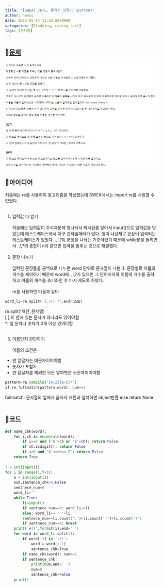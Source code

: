 ```yaml
---
title: "[SWEA] 7675. 통역사 성경이 (python)"
author: heesu
date: 2023-05-14 11:29:00+0900
categories: [Studying, coding test]
tags: [문자열]
---
```


## 📌[문제](https://swexpertacademy.com/main/code/problem/problemDetail.do?problemLevel=3&contestProbId=AWqPvqoqSLQDFAT_&categoryId=AWqPvqoqSLQDFAT_&categoryType=CODE&problemTitle=&orderBy=PASS_RATE&selectCodeLang=PYTHON&select-1=3&pageSize=10&pageIndex=10&&&&&&&&&&)


![Alt text](https://github.com/skagmltn7/practice_coding_test/blob/main/SWEA/img/problem_7675.PNG?raw=true)

## 💪아이디어
처음에는 re를 사용하여 알고리즘을 작성했는데 SWEA에서는 import re를 사용할 수 없었다.<br><br> 
1. 입력값 다 받기<br><br>
처음에는 입력값이 주석떄문에 행나눠서 제시된줄 알아서 input()으로 입력값을 받았는데 테스트케이스에서 자꾸 런타임에러가 떴다. 행이 나뉜채로 문장이 입력되는 테스트케이스가 있었다. .,!,?이 문장을 나뉘는 기준이었기 때문에 while문을 돌리면서  .,!,?의 총합이 n과 같으면 입력을 멈추는 것으로 해결했다.<br><br>
2. 문장 나누기<br><br>
입력된 문장들을 공백으로 나누면 word 단위로 문자열이 나뉜다. 문장별로 이름의 개수를 세야하기 때문에 word에 .,!,?가 있으면 그 단어까지의 이름의 개수를 출력하고 이름의 개수를 초기화한 후 다시 세도록 하였다.<br><br>
re를 사용하면 다음과 같다

```python
word_li=re.split('[.?!] *',문장리스트)
```
re.split('패턴',문자열)<br>
[ ]:이 안에 있는 문자가 하나라도 있어야함<br>
*: 앞 문자나 숫자가 0개 이상 있어야함<br><br>

3. 이름인지 판단하기<br><br>
이름의 조건은
- 맨 앞글자는 대문자이어야함
- 숫자가 포함X
- 맨 앞글자를 제외한 모든 알파벳은 소문자이어야함

```python
pattern=re.compile('[A-Z][a-z]*')
if re.fullmatch(pattern,word): num+=1
```
fullmatch: 문자열의 앞에서 끝까지 패턴과 일치하면 object반환 else return None
<br><br>

## 🥂코드
```python
def name_chk(word):
    for i,ch in enumerate(word):
        if i==0 and ('A'>ch or 'Z'<ch): return False
        if ch.isdigit(): return False
        if i>0 and 'A'<=ch<='Z': return False
    return True

T = int(input())
for i in range(1,T+1):
    n = int(input())
    num,sentence_chk=0,False
    sentnece_num=0
    word_li=''
    while True:
        li=input()
        if sentnece_num==0: word_li+=li
        else: word_li+= ' '+li
        sentnece_num+=li.count('.')+li.count('!')+li.count('?')
        if sentnece_num==n: break
    print('#{}'.format(i),end=' ')
    for word in word_li.split():
        if word[-1] in '.?!': 
            word = word[:-1]
            sentence_chk=True
        if name_chk(word): num+=1
        if sentence_chk: 
            print(num,end=' ')
            num=0
            sentence_chk=False
    print()
```
